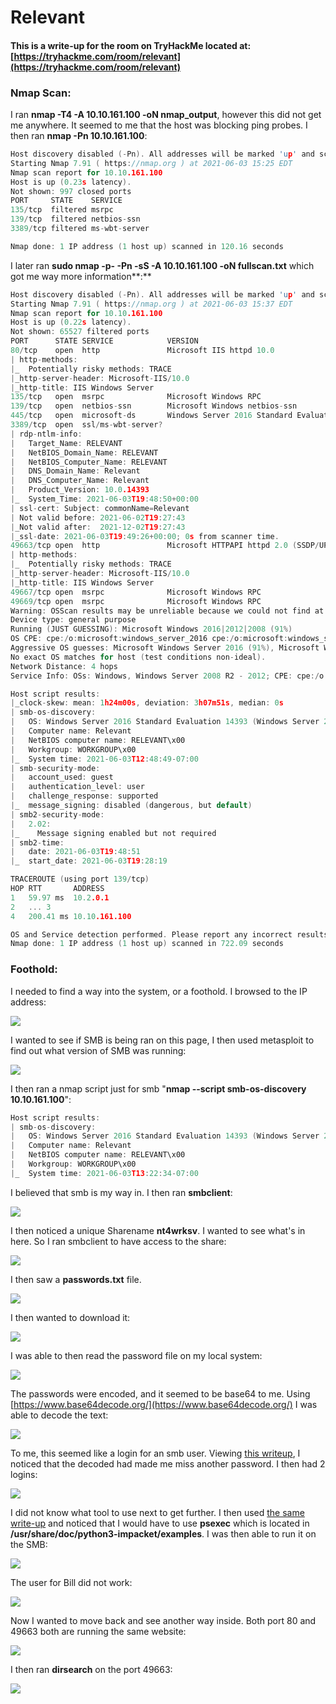 # Relevant

#### This is a write-up for the room on TryHackMe located at: [https://tryhackme.com/room/relevant](https://tryhackme.com/room/relevant)

### Nmap Scan:

I ran **nmap -T4 -A 10.10.161.100 -oN nmap\_output**, however this did not get me anywhere. It seemed to me that the host was blocking ping probes. I then ran **nmap -Pn 10.10.161.100**:

```c
Host discovery disabled (-Pn). All addresses will be marked 'up' and scan times will be slower.
Starting Nmap 7.91 ( https://nmap.org ) at 2021-06-03 15:25 EDT
Nmap scan report for 10.10.161.100
Host is up (0.23s latency).
Not shown: 997 closed ports
PORT     STATE    SERVICE
135/tcp  filtered msrpc
139/tcp  filtered netbios-ssn
3389/tcp filtered ms-wbt-server

Nmap done: 1 IP address (1 host up) scanned in 120.16 seconds
```

I later ran **sudo nmap -p- -Pn -sS -A 10.10.161.100 -oN fullscan.txt** which got me way more information**:**

```c
Host discovery disabled (-Pn). All addresses will be marked 'up' and scan times will be slower.
Starting Nmap 7.91 ( https://nmap.org ) at 2021-06-03 15:37 EDT
Nmap scan report for 10.10.161.100
Host is up (0.22s latency).
Not shown: 65527 filtered ports
PORT      STATE SERVICE            VERSION
80/tcp    open  http               Microsoft IIS httpd 10.0
| http-methods: 
|_  Potentially risky methods: TRACE
|_http-server-header: Microsoft-IIS/10.0
|_http-title: IIS Windows Server
135/tcp   open  msrpc              Microsoft Windows RPC
139/tcp   open  netbios-ssn        Microsoft Windows netbios-ssn
445/tcp   open  microsoft-ds       Windows Server 2016 Standard Evaluation 14393 microsoft-ds
3389/tcp  open  ssl/ms-wbt-server?
| rdp-ntlm-info: 
|   Target_Name: RELEVANT
|   NetBIOS_Domain_Name: RELEVANT
|   NetBIOS_Computer_Name: RELEVANT
|   DNS_Domain_Name: Relevant
|   DNS_Computer_Name: Relevant
|   Product_Version: 10.0.14393
|_  System_Time: 2021-06-03T19:48:50+00:00
| ssl-cert: Subject: commonName=Relevant
| Not valid before: 2021-06-02T19:27:43
|_Not valid after:  2021-12-02T19:27:43
|_ssl-date: 2021-06-03T19:49:26+00:00; 0s from scanner time.
49663/tcp open  http               Microsoft HTTPAPI httpd 2.0 (SSDP/UPnP)
| http-methods: 
|_  Potentially risky methods: TRACE
|_http-server-header: Microsoft-IIS/10.0
|_http-title: IIS Windows Server
49667/tcp open  msrpc              Microsoft Windows RPC
49669/tcp open  msrpc              Microsoft Windows RPC
Warning: OSScan results may be unreliable because we could not find at least 1 open and 1 closed port
Device type: general purpose
Running (JUST GUESSING): Microsoft Windows 2016|2012|2008 (91%)
OS CPE: cpe:/o:microsoft:windows_server_2016 cpe:/o:microsoft:windows_server_2012 cpe:/o:microsoft:windows_server_2008:r2
Aggressive OS guesses: Microsoft Windows Server 2016 (91%), Microsoft Windows Server 2012 (85%), Microsoft Windows Server 2012 or Windows Server 2012 R2 (85%), Microsoft Windows Server 2012 R2 (85%), Microsoft Windows Server 2008 R2 (85%)
No exact OS matches for host (test conditions non-ideal).
Network Distance: 4 hops
Service Info: OSs: Windows, Windows Server 2008 R2 - 2012; CPE: cpe:/o:microsoft:windows

Host script results:
|_clock-skew: mean: 1h24m00s, deviation: 3h07m51s, median: 0s
| smb-os-discovery: 
|   OS: Windows Server 2016 Standard Evaluation 14393 (Windows Server 2016 Standard Evaluation 6.3)
|   Computer name: Relevant
|   NetBIOS computer name: RELEVANT\x00
|   Workgroup: WORKGROUP\x00
|_  System time: 2021-06-03T12:48:49-07:00
| smb-security-mode: 
|   account_used: guest
|   authentication_level: user
|   challenge_response: supported
|_  message_signing: disabled (dangerous, but default)
| smb2-security-mode: 
|   2.02: 
|_    Message signing enabled but not required
| smb2-time: 
|   date: 2021-06-03T19:48:51
|_  start_date: 2021-06-03T19:28:19

TRACEROUTE (using port 139/tcp)
HOP RTT       ADDRESS
1   59.97 ms  10.2.0.1
2   ... 3
4   200.41 ms 10.10.161.100

OS and Service detection performed. Please report any incorrect results at https://nmap.org/submit/ .
Nmap done: 1 IP address (1 host up) scanned in 722.09 seconds
```

### Foothold:

I needed to find a way into the system, or a foothold. I browsed to the IP address:

![](../../.gitbook/assets/image%20%2890%29.png)

I wanted to see if SMB is being ran on this page, I then used metasploit to find out what version of SMB was running:

![](../../.gitbook/assets/image%20%2897%29.png)

I then ran a nmap script just for smb "**nmap --script smb-os-discovery 10.10.161.100**":

```c
Host script results:
| smb-os-discovery: 
|   OS: Windows Server 2016 Standard Evaluation 14393 (Windows Server 2016 Standard Evaluation 6.3)
|   Computer name: Relevant
|   NetBIOS computer name: RELEVANT\x00
|   Workgroup: WORKGROUP\x00
|_  System time: 2021-06-03T13:22:34-07:00
```

I believed that smb is my way in. I then ran **smbclient**:

![](../../.gitbook/assets/image%20%2896%29.png)

I then noticed a unique Sharename **nt4wrksv**. I wanted to see what's in here. So I ran smbclient to have access to the share:

![](../../.gitbook/assets/image%20%2887%29.png)

I then saw a **passwords.txt** file. 

![](../../.gitbook/assets/image%20%2888%29.png)

I then wanted to download it:

![](../../.gitbook/assets/image%20%2891%29.png)

I was able to then read the password file on my local system:

![](../../.gitbook/assets/image%20%28100%29.png)

The passwords were encoded, and it seemed to be base64 to me. Using [https://www.base64decode.org/](https://www.base64decode.org/) I was able to decode the text:

![](../../.gitbook/assets/image%20%2892%29.png)

To me, this seemed like a login for an smb user. Viewing [this writeup](https://medium.com/cybersecpadawan/relevant-walk-through-on-tryhackme-f7dedfcb00dc), I noticed that the decoded had made me miss another password. I then had 2 logins:

![](../../.gitbook/assets/image%20%2894%29.png)

I did not know what tool to use next to get further. I then used [the same write-up](https://medium.com/cybersecpadawan/relevant-walk-through-on-tryhackme-f7dedfcb00dc) and noticed that I would have to use **psexec** which is located in **/usr/share/doc/python3-impacket/examples**. I was then able to run it on the SMB:

![](../../.gitbook/assets/image%20%2898%29.png)

The user for Bill did not work:

![](../../.gitbook/assets/image%20%2899%29.png)

Now I wanted to move back and see another way inside. Both port 80 and 49663 both are running the same website:

![](../../.gitbook/assets/image%20%2889%29.png)

I then ran **dirsearch** on the port 49663:

![](../../.gitbook/assets/image%20%28101%29.png)



